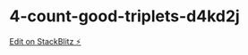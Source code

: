 # 4-count-good-triplets-d4kd2j

[Edit on StackBlitz ⚡️](https://stackblitz.com/edit/4-count-good-triplets-d4kd2j)